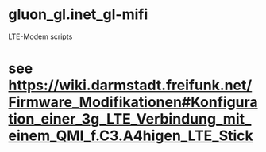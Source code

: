 # gluon_gl.inet_gl-mifi
LTE-Modem scripts

# see https://wiki.darmstadt.freifunk.net/Firmware_Modifikationen#Konfiguration_einer_3g_LTE_Verbindung_mit_einem_QMI_f.C3.A4higen_LTE_Stick
